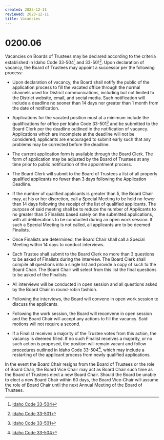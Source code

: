 ```yaml
---
created: 2023-12-11
reviewed: 2023-12-11
title: Vacancies
---
```


# 0200.06 

Vacancies on Boards of Trustees may be declared according to the criteria established in Idaho Code 33-504[^ic-33-504] and 33-501[^ic-33-501].  Upon declaration of vacancy, the Board of Trustees may appoint a successor per the following process:

- Upon declaration of vacancy, the Board shall notify the public of the application process to fill the vacated office through the normal channels used for District communications, including but not limited to the District website, email, and social media. Such notification will include a deadline no sooner than 14 days nor greater than 1 month from the date of notification.

- Applications for the vacated position must at a minimum include the qualifications for office per Idaho Code 33-501[^ic-33-501] and be submitted to the Board Clerk per the deadline outlined in the notification of vacancy. Applications which are incomplete at the deadline will not be considered; applicants are encouraged to submit early such that any problems may be corrected before the deadline.

- The current application form is available through the Board Clerk. The form of application may be adjusted by the Board of Trustees at any time prior to public notification of the appointment process.

- The Board Clerk will submit to the Board of Trustees a list of all properly qualified applicants no fewer than 3 days following the Application Deadline.

- If the number of qualified applicants is greater than 5, the Board Chair may, at his or her discretion, call a Special Meeting to be held no fewer than 14 days following the receipt of the list of qualified applicants. The purpose of said meeting shall be to reduce the number of Applicants to no greater than 5 Finalists based solely on the submitted applications, with all deliberations to be conducted during an open work session. If such a Special Meeting is not called, all applicants are to be deemed Finalists.

- Once Finalists are determined, the Board Chair shall call a Special Meeting within 14 days to conduct interviews.

- Each Trustee shall submit to the Board Clerk no more than 3 questions to be asked of Finalists during the interview. The Board Clerk shall compile all questions into a single list and provide a copy of such to the Board Chair. The Board Chair will select from this list the final questions to be asked of the Finalists.

- All interviews will be conducted in open session and all questions asked by the Board Chair in round-robin fashion.

- Following the interviews, the Board will convene in open work session to discuss the applicants.

- Following the work session, the Board will reconvene in open session and the Board Chair will accept any actions to fill the vacancy. Said motions will not require a second.

- If a Finalist receives a majority of the Trustee votes from this action, the vacancy is deemed filled. If no such Finalist receives a majority, or no such action is proposed, the position will remain vacant and follow procedures outlined in Idaho Code 33-504[^ic-33-504], which may include a restarting of the applicant process from newly qualified applications.

In the event the Board Chair resigns from the Board of Trustees or the role of Board Chair, the Board Vice Chair may act as Board Chair such time as the Board of Trustees elect a new Board Chair. Should the Board be unable to elect a new Board Chair within 60 days, the Board Vice-Chair will assume the role of Board Chair until the next Annual Meeting of the Board of Trustees.

[^ic-33-501]: [Idaho Code 33-501](https://legislature.idaho.gov/statutesrules/idstat/title33/t33ch5/sect33-501)
[^ic-33-504]: [Idaho Code 33-504](https://legislature.idaho.gov/statutesrules/idstat/title33/t33ch5/sect33-504/)
